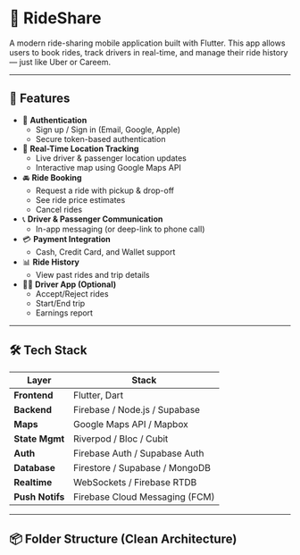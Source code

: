 # 🚗 RideShare

A modern ride-sharing mobile application built with Flutter. This app allows users to book rides, track drivers in real-time, and manage their ride history — just like Uber or Careem.

---

## 📱 Features

- 🔐 **Authentication**
  - Sign up / Sign in (Email, Google, Apple)
  - Secure token-based authentication
- 📍 **Real-Time Location Tracking**
  - Live driver & passenger location updates
  - Interactive map using Google Maps API
- 🚘 **Ride Booking**
  - Request a ride with pickup & drop-off
  - See ride price estimates
  - Cancel rides
- 📞 **Driver & Passenger Communication**
  - In-app messaging (or deep-link to phone call)
- 💳 **Payment Integration**
  - Cash, Credit Card, and Wallet support
- 📊 **Ride History**
  - View past rides and trip details
- 🧑‍✈️ **Driver App (Optional)**
  - Accept/Reject rides
  - Start/End trip
  - Earnings report

---

## 🛠 Tech Stack

| Layer          | Stack                            |
|----------------|----------------------------------|
| **Frontend**   | Flutter, Dart                    |
| **Backend**    | Firebase / Node.js / Supabase    |
| **Maps**       | Google Maps API / Mapbox         |
| **State Mgmt** | Riverpod / Bloc / Cubit          |
| **Auth**       | Firebase Auth / Supabase Auth    |
| **Database**   | Firestore / Supabase / MongoDB   |
| **Realtime**   | WebSockets / Firebase RTDB       |
| **Push Notifs**| Firebase Cloud Messaging (FCM)   |

---

## 📦 Folder Structure (Clean Architecture)


